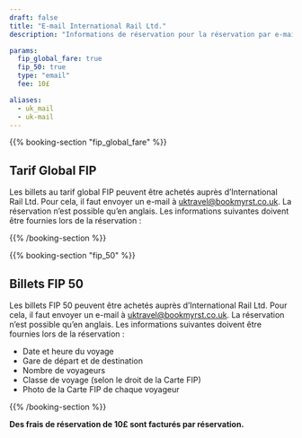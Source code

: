 ```yaml
---
draft: false
title: "E-mail International Rail Ltd."
description: "Informations de réservation pour la réservation par e-mail auprès d’International Rail Ltd."

params:
  fip_global_fare: true
  fip_50: true
  type: "email"
  fee: 10£

aliases:
  - uk_mail
  - uk-mail
---
```


{{% booking-section "fip_global_fare" %}}

## Tarif Global FIP

Les billets au tarif global FIP peuvent être achetés auprès d’International Rail Ltd. Pour cela, il faut envoyer un e-mail à [uktravel@bookmyrst.co.uk](mailto:uktravel@bookmyrst.co.uk). La réservation n’est possible qu’en anglais. Les informations suivantes doivent être fournies lors de la réservation :

{{% /booking-section %}}

{{% booking-section "fip_50" %}}

## Billets FIP 50

Les billets FIP 50 peuvent être achetés auprès d’International Rail Ltd. Pour cela, il faut envoyer un e-mail à [uktravel@bookmyrst.co.uk](mailto:uktravel@bookmyrst.co.uk). La réservation n’est possible qu’en anglais. Les informations suivantes doivent être fournies lors de la réservation :

- Date et heure du voyage
- Gare de départ et de destination
- Nombre de voyageurs
- Classe de voyage (selon le droit de la Carte FIP)
- Photo de la Carte FIP de chaque voyageur

{{% /booking-section %}}

**Des frais de réservation de 10£ sont facturés par réservation.**
